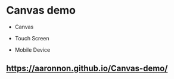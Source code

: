# Canvas demo



- Canvas

- Touch Screen

- Mobile Device

  

## https://aaronnon.github.io/Canvas-demo/
